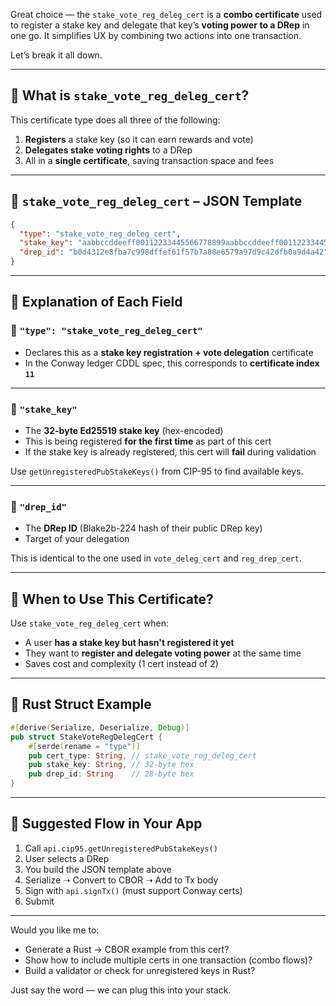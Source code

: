 Great choice — the `stake_vote_reg_deleg_cert` is a **combo certificate** used to register a stake key and delegate that key’s **voting power to a DRep** in one go. It simplifies UX by combining two actions into one transaction.

Let’s break it all down.

---

## 🧠 What is `stake_vote_reg_deleg_cert`?

This certificate type does all three of the following:
1. **Registers** a stake key (so it can earn rewards and vote)
2. **Delegates stake voting rights** to a DRep
3. All in a **single certificate**, saving transaction space and fees

---

## 🧾 `stake_vote_reg_deleg_cert` – JSON Template

```json
{
  "type": "stake_vote_reg_deleg_cert",
  "stake_key": "aabbccddeeff00112233445566778899aabbccddeeff00112233445566778899",
  "drep_id": "b0d4312e8fba7c998dffef61f57b7a88e6579a97d9c42dfb0a9d4a42"
}
```

---

## 🧩 Explanation of Each Field

### 🔹 `"type": "stake_vote_reg_deleg_cert"`
- Declares this as a **stake key registration + vote delegation** certificate
- In the Conway ledger CDDL spec, this corresponds to **certificate index `11`**

---

### 🔹 `"stake_key"`
- The **32-byte Ed25519 stake key** (hex-encoded)
- This is being registered **for the first time** as part of this cert
- If the stake key is already registered, this cert will **fail** during validation

Use `getUnregisteredPubStakeKeys()` from CIP-95 to find available keys.

---

### 🔹 `"drep_id"`
- The **DRep ID** (Blake2b-224 hash of their public DRep key)
- Target of your delegation

This is identical to the one used in `vote_deleg_cert` and `reg_drep_cert`.

---

## 🧠 When to Use This Certificate?

Use `stake_vote_reg_deleg_cert` when:
- A user **has a stake key but hasn't registered it yet**
- They want to **register and delegate voting power** at the same time
- Saves cost and complexity (1 cert instead of 2)

---

## 🦀 Rust Struct Example

```rust
#[derive(Serialize, Deserialize, Debug)]
pub struct StakeVoteRegDelegCert {
    #[serde(rename = "type")]
    pub cert_type: String, // stake_vote_reg_deleg_cert
    pub stake_key: String, // 32-byte hex
    pub drep_id: String    // 28-byte hex
}
```

---

## 🧪 Suggested Flow in Your App

1. Call `api.cip95.getUnregisteredPubStakeKeys()`
2. User selects a DRep
3. You build the JSON template above
4. Serialize ➝ Convert to CBOR ➝ Add to Tx body
5. Sign with `api.signTx()` (must support Conway certs)
6. Submit

---

Would you like me to:
- Generate a Rust → CBOR example from this cert?
- Show how to include multiple certs in one transaction (combo flows)?
- Build a validator or check for unregistered keys in Rust?

Just say the word — we can plug this into your stack.
